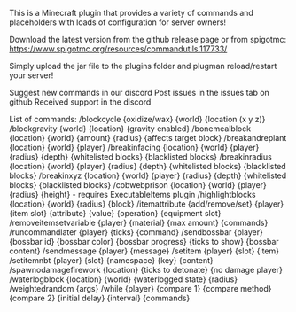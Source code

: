 This is a Minecraft plugin that provides a variety of commands and placeholders with loads of configuration for server owners!

Download the latest version from the github release page or from spigotmc: https://www.spigotmc.org/resources/commandutils.117733/

Simply upload the jar file to the plugins folder and plugman reload/restart your server!

Suggest new commands in our discord
Post issues in the issues tab on github
Received support in the discord

List of commands:
/blockcycle {oxidize/wax} {world} {location (x y z)} 
/blockgravity {world} {location} {gravity enabled} 
/bonemealblock {location} {world} {amount} {radius} {affects target block} 
/breakandreplant {location} {world} {player} 
/breakinfacing {location} {world} {player} {radius} {depth} {whitelisted blocks} {blacklisted blocks} 
/breakinradius {location} {world} {player} {radius} {depth} {whitelisted blocks} {blacklisted blocks} 
/breakinxyz {location} {world} {player} {radius} {depth} {whitelisted blocks} {blacklisted blocks} 
/cobwebprison {location} {world} {player} {radius} {height} - requires ExecutableItems plugin 
/highlightblocks {location} {world} {radius} {block} 
/itemattribute {add/remove/set} {player} {item slot} {attribute} {value} {operation} {equipment slot} 
/removeitemsetvariable {player} {material} {max amount} {commands} 
/runcommandlater {player} {ticks} {command} 
/sendbossbar {player} {bossbar id} {bossbar color} {bossbar progress} {ticks to show} {bossbar content} 
/sendmessage {player} {message} 
/setitem {player} {slot} {item} 
/setitemnbt {player} {slot} {namespace} {key} {content} 
/spawnodamagefirework {location} {ticks to detonate} {no damage player} 
/waterlogblock {location} {world} {waterlogged state} {radius} 
/weightedrandom {args} 
/while {player} {compare 1} {compare method} {compare 2} {initial delay} {interval} {commands} 
